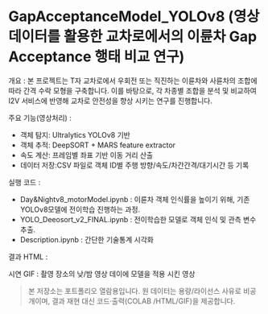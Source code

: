 # GapAcceptanceModel_YOLOv8 (영상 데이터를 활용한 교차로에서의 이륜차 Gap Acceptance 행태 비교 연구)

개요 :
본 프로젝트는 T자 교차로에서 우회전 또는 직진하는 이륜차와 사륜차의 조합에 따라 간격 수락 모형을 구축합니다. 이를 바탕으로, 각 차종별 조합을 분석 및 비교하여 I2V 서비스에 반영해 교차로 안전성을 향상 시키는 연구를 진행합니다. 

주요 기능(영상처리) : 
- 객체 탐지: Ultralytics YOLOv8 기반
- 객체 추적: DeepSORT + MARS feature extractor
- 속도 계산: 프레임별 좌표 기반 이동 거리 산출
- 데이터 저장:CSV 파일로 객체 ID별 주행 방향/속도/차간간격/대기시간 등 기록
  
실행 코드 :
- Day&Nightv8_motorModel.ipynb : 이륜차 객체 인식률을 높이기 위해, 기존 YOLOv8모델에 전이학습 진행하는 과정.
- YOLO_Deeosort_v2_FINAL.ipynb : 전이학습한 모델로 객체 인식 및 관측 변수 추출.
- Description.ipynb : 간단한 기술통계 시각화

결과 HTML : 

시연 GIF : 촬영 장소의 낮/밤 영상 데이에 모델을 적용 시킨 영상

> 본 저장소는 포트폴리오 열람용입니다. 원 데이터는 용량/라이선스 사유로 비공개이며,
> 결과 재현 대신 코드·출력(COLAB /HTML/GIF)을 제공합니다.

